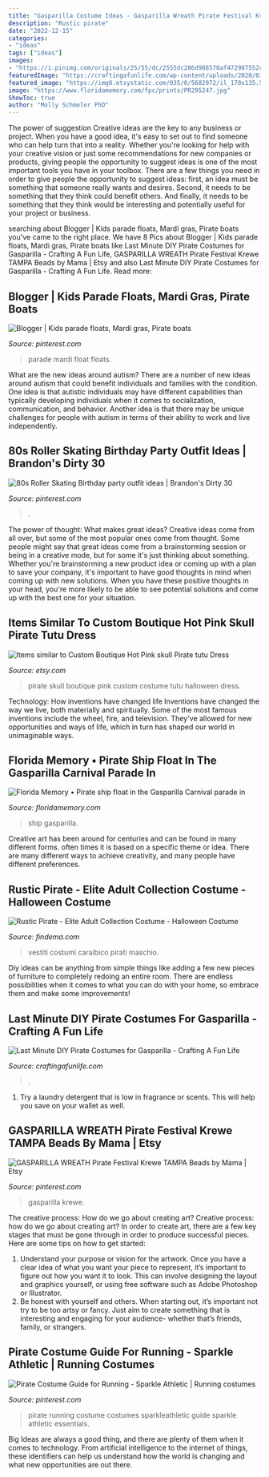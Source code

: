 ```yaml
---
title: "Gasparilla Costume Ideas - Gasparilla Wreath Pirate Festival Krewe Tampa Beads By Mama"
description: "Rustic pirate"
date: "2022-12-15"
categories:
- "ideas"
tags: ["ideas"]
images:
- "https://i.pinimg.com/originals/25/55/dc/2555dc286d988570af472987552ca82c.jpg"
featuredImage: "https://craftingafunlife.com/wp-content/uploads/2020/01/DIY-Pirate-Costume-6.jpg"
featured_image: "https://img0.etsystatic.com/035/0/5602972/il_170x135.504643196_6p7v.jpg"
image: "https://www.floridamemory.com/fpc/prints/PR295247.jpg"
ShowToc: true
author: "Molly Schmeler PhD"
---
```



The power of suggestion
Creative ideas are the key to any business or project. When you have a good idea, it's easy to set out to find someone who can help turn that into a reality. Whether you're looking for help with your creative vision or just some recommendations for new companies or products, giving people the opportunity to suggest ideas is one of the most important tools you have in your toolbox.
There are a few things you need in order to give people the opportunity to suggest ideas: first, an idea must be something that someone really wants and desires. Second, it needs to be something that they think could benefit others. And finally, it needs to be something that they think would be interesting and potentially useful for your project or business.

	

		
searching about Blogger | Kids parade floats, Mardi gras, Pirate boats you've came to the right place. We have 8 Pics about Blogger | Kids parade floats, Mardi gras, Pirate boats like Last Minute DIY Pirate Costumes for Gasparilla - Crafting A Fun Life, GASPARILLA WREATH Pirate Festival Krewe TAMPA Beads by Mama | Etsy and also Last Minute DIY Pirate Costumes for Gasparilla - Crafting A Fun Life. Read more:
		
    
## Blogger | Kids Parade Floats, Mardi Gras, Pirate Boats

<img loading=lazy src="https://i.pinimg.com/originals/99/f1/bf/99f1bf5c2d23ab43b470e6c73c7e220e.jpg" onerror="this.onerror=null;this.src='https://tse4.mm.bing.net/th?id=OIP.bPdCoQqLrjUCqQ_V2Go4rAHaJ4&amp;pid=15.1';" alt="Blogger | Kids parade floats, Mardi gras, Pirate boats">

_Source: pinterest.com_

>parade mardi float floats. 

	

What are the new ideas around autism?
There are a number of new ideas around autism that could benefit individuals and families with the condition. One idea is that autistic individuals may have different capabilities than typically developing individuals when it comes to socialization, communication, and behavior. Another idea is that there may be unique challenges for people with autism in terms of their ability to work and live independently.

    
## 80s Roller Skating Birthday Party Outfit Ideas | Brandon&#039;s Dirty 30

<img loading=lazy src="https://i.pinimg.com/originals/6d/66/e1/6d66e1752ad2ec1c3535366152e17d73.jpg" onerror="this.onerror=null;this.src='https://tse2.mm.bing.net/th?id=OIP.IeVs5rc2o6svA-JSpTew2wEiDX&amp;pid=15.1';" alt="80s Roller Skating Birthday party outfit ideas | Brandon&#039;s Dirty 30">

_Source: pinterest.com_

>. 

	

The power of thought: What makes great ideas?
Creative ideas come from all over, but some of the most popular ones come from thought. Some people might say that great ideas come from a brainstorming session or being in a creative mode, but for some it's just thinking about something. Whether you're brainstorming a new product idea or coming up with a plan to save your company, it's important to have good thoughts in mind when coming up with new solutions. When you have these positive thoughts in your head, you're more likely to be able to see potential solutions and come up with the best one for your situation.

    
## Items Similar To Custom Boutique Hot Pink Skull Pirate Tutu Dress

<img loading=lazy src="https://img0.etsystatic.com/035/0/5602972/il_170x135.504643196_6p7v.jpg" onerror="this.onerror=null;this.src='https://tse2.mm.bing.net/th?id=OIP.D_lQ53Vr8RIDr_wUXkuHOgAAAA&amp;pid=15.1';" alt="Items similar to Custom Boutique Hot Pink skull Pirate tutu Dress">

_Source: etsy.com_

>pirate skull boutique pink custom costume tutu halloween dress. 

	

Technology: How inventions have changed life
Inventions have changed the way we live, both materially and spiritually. Some of the most famous inventions include the wheel, fire, and television. They've allowed for new opportunities and ways of life, which in turn has shaped our world in unimaginable ways.

    
## Florida Memory • Pirate Ship Float In The Gasparilla Carnival Parade In

<img loading=lazy src="https://www.floridamemory.com/fpc/prints/PR295247.jpg" onerror="this.onerror=null;this.src='https://tse4.mm.bing.net/th?id=OIP.yMOomruxX5WLoofx_HxvVwHaHQ&amp;pid=15.1';" alt="Florida Memory • Pirate ship float in the Gasparilla Carnival parade in">

_Source: floridamemory.com_

>ship gasparilla. 

	

Creative art has been around for centuries and can be found in many different forms. often times it is based on a specific theme or idea. There are many different ways to achieve creativity, and many people have different preferences.

    
## Rustic Pirate - Elite Adult Collection Costume - Halloween Costume

<img loading=lazy src="https://findema.com/wp-content/uploads/2014/10/halloween_2014_211520-600x600.jpeg" onerror="this.onerror=null;this.src='https://tse1.mm.bing.net/th?id=OIP.r3kG1SEDDvHt4p_sBXUIZAHaHa&amp;pid=15.1';" alt="Rustic Pirate - Elite Adult Collection Costume - Halloween Costume">

_Source: findema.com_

>vestiti costumi caraibico pirati maschio. 

	

Diy ideas can be anything from simple things like adding a few new pieces of furniture to completely redoing an entire room. There are endless possibilities when it comes to what you can do with your home, so embrace them and make some improvements!

    
## Last Minute DIY Pirate Costumes For Gasparilla - Crafting A Fun Life

<img loading=lazy src="https://craftingafunlife.com/wp-content/uploads/2020/01/DIY-Pirate-Costume-6.jpg" onerror="this.onerror=null;this.src='https://tse4.mm.bing.net/th?id=OIP.157kec82syz-lX7sCGxsFQHaE8&amp;pid=15.1';" alt="Last Minute DIY Pirate Costumes for Gasparilla - Crafting A Fun Life">

_Source: craftingafunlife.com_

>. 

	

1. Try a laundry detergent that is low in fragrance or scents. This will help you save on your wallet as well.

    
## GASPARILLA WREATH Pirate Festival Krewe TAMPA Beads By Mama | Etsy

<img loading=lazy src="https://i.pinimg.com/originals/25/55/dc/2555dc286d988570af472987552ca82c.jpg" onerror="this.onerror=null;this.src='https://tse2.mm.bing.net/th?id=OIP.MsLt2c2SXtSwAdlk8eKELQHaKJ&amp;pid=15.1';" alt="GASPARILLA WREATH Pirate Festival Krewe TAMPA Beads by Mama | Etsy">

_Source: pinterest.com_

>gasparilla krewe. 

	

The creative process: How do we go about creating art?
Creative process: how do we go about creating art?
In order to create art, there are a few key stages that must be gone through in order to produce successful pieces. Here are some tips on how to get started: 

1. Understand your purpose or vision for the artwork. Once you have a clear idea of what you want your piece to represent, it’s important to figure out how you want it to look. This can involve designing the layout and graphics yourself, or using free software such as Adobe Photoshop or Illustrator. 
2. Be honest with yourself and others. When starting out, it’s important not try to be too artsy or fancy. Just aim to create something that is interesting and engaging for your audience- whether that’s friends, family, or strangers. 

    
## Pirate Costume Guide For Running - Sparkle Athletic | Running Costumes

<img loading=lazy src="https://i.pinimg.com/originals/ca/33/2b/ca332b0645d7888f4996097308cc5754.png" onerror="this.onerror=null;this.src='https://tse1.mm.bing.net/th?id=OIP.5ZzahSHMD0AzJKZYjA_urAHaHa&amp;pid=15.1';" alt="Pirate Costume Guide for Running - Sparkle Athletic | Running costumes">

_Source: pinterest.com_

>pirate running costume costumes sparkleathletic guide sparkle athletic essentials. 

	

Big Ideas are always a good thing, and there are plenty of them when it comes to technology. From artificial intelligence to the internet of things, these identifiers can help us understand how the world is changing and what new opportunities are out there.

